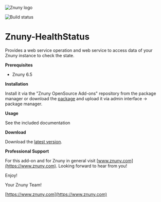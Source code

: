 ![Znuny logo](https://www.znuny.com/assets/images/logo_small.png)

![Build status](https://badge.proxy.znuny.com/Znuny-HealthStatus/rel-6_5)

Znuny-HealthStatus
==================
Provides a web service operation and web service to access data of your Znuny instance to check the state.

**Prerequisites**

- Znuny 6.5

**Installation**

Install it via the "Znuny OpenSource Add-ons" repository from the package manager or
download the [package](https://addons.znuny.com/api/addon_repos/public/2555/latest) and upload it via admin interface -> package manager.

**Usage**

See the included documentation

**Download**

Download the [latest version](https://addons.znuny.com/api/addon_repos/public/2555/latest).

**Professional Support**

For this add-on and for Znuny in general visit [www.znuny.com](https://www.znuny.com). Looking forward to hear from you!

Enjoy!

Your Znuny Team!

[https://www.znuny.com](https://www.znuny.com)